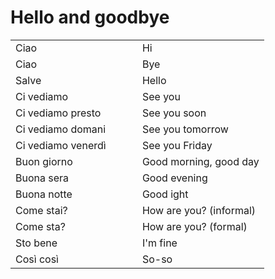 # Hello and goodbye 

<table>
<tr>
<td width="50%">Ciao</td>
<td>Hi</td>
</tr>
<tr>
<td width="50%">Ciao</td>
<td>Bye</td>
</tr>
<tr>
<td width="50%">Salve</td>
<td>Hello</td>
</tr>
<tr>
<td width="50%">Ci vediamo</td>
<td>See you</td>
</tr>
<tr>
<td width="50%">Ci vediamo presto</td>
<td>See you soon</td>
</tr>
<tr>
<td width="50%">Ci vediamo domani</td>
<td>See you tomorrow</td>
</tr>
<tr>
<td width="50%">Ci vediamo venerdì</td>
<td>See you Friday</td>
</tr>
<tr>
<td width="50%">Buon giorno</td>
<td>Good morning, good day</td>
</tr>
<tr>
<td width="50%">Buona sera</td>
<td>Good evening</td>
</tr>
<tr>
<td width="50%">Buona notte</td>
<td>Good ight</td>
</tr>
<tr>
<td width="50%">Come stai?</td>
<td>How are you? (informal)</td>
</tr>
<tr>
<td width="50%">Come sta?</td>
<td>How are you? (formal)</td>
</tr>
<tr>
<td width="50%">Sto bene</td>
<td>I'm fine</td>
</tr>
<tr>
<td width="50%">Così così </td>
<td>So-so</td>
</tr>
</table>
